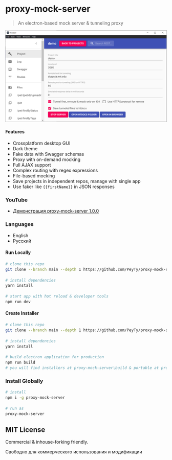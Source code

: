 # proxy-mock-server

> An electron-based mock server & tunneling proxy

[![proxy-mock-server](https://github.com/PeyTy/proxy-mock-server/raw/main/mocker.png?raw=true)](https://github.com/PeyTy/proxy-mock-server)

#### Features

- Crossplatform desktop GUI
- Dark theme
- Fake data with Swagger schemas
- Proxy with on-demand mocking
- Full AJAX support
- Complex routing with regex expressions
- File-based mocking
- Save projects in independent repos, manage with single app
- Use faker like `{{firstName}}` in JSON responses

### YouTube

- [Демонстрация proxy-mock-server 1.0.0](https://youtu.be/Hb78LMeYqns)

### Languages

- English
- Русский

#### Run Locally

``` bash
# clone this repo
git clone --branch main --depth 1 https://github.com/PeyTy/proxy-mock-server.git

# install dependencies
yarn install

# start app with hot reload & developer tools
npm run dev
```

#### Create Installer

``` bash
# clone this repo
git clone --branch main --depth 1 https://github.com/PeyTy/proxy-mock-server.git

# install dependencies
yarn install

# build electron application for production
npm run build
# you will find installers at proxy-mock-server\build & portable at proxy-mock-server\build\win-unpacked
```

### Install Globally

``` bash
# install
npm i -g proxy-mock-server

# run as
proxy-mock-server
```

## MIT License

Commercial & inhouse-forking friendly.

Свободно для коммерческого использования и модификации
